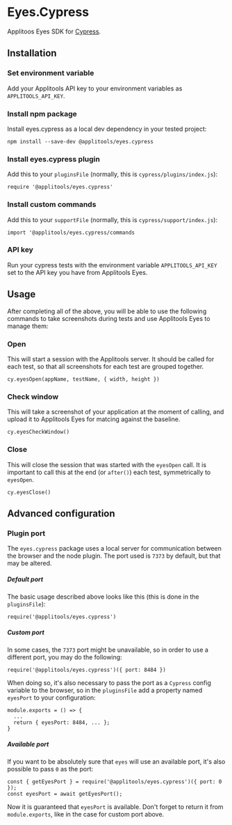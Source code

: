 # Eyes.Cypress
Applitoos Eyes SDK for [Cypress](https://www.cypress.io/).

## Installation
### Set environment variable
Add your Applitools API key to your environment variables as `APPLITOOLS_API_KEY`.

### Install npm package
Install eyes.cypress as a local dev dependency in your tested project:
```
npm install --save-dev @applitools/eyes.cypress
```

### Install eyes.cypress plugin
Add this to your `pluginsFile` (normally, this is `cypress/plugins/index.js`):
```
require '@applitools/eyes.cypress'
```

### Install custom commands
Add this to your `supportFile` (normally, this is `cypress/support/index.js`):
```
import '@applitools/eyes.cypress/commands
```

### API key
Run your cypress tests with the environment variable `APPLITOOLS_API_KEY` set to the API key you have from Applitools Eyes.

## Usage
After completing all of the above, you will be able to use the following commands to take screenshots during tests and use Applitools Eyes to manage them:

### Open
This will start a session with the Applitools server. It should be called for each test, so that all screenshots for each test are grouped together.
```
cy.eyesOpen(appName, testName, { width, height })
```

### Check window
This will take a screenshot of your application at the moment of calling, and upload it to Applitools Eyes for matcing against the baseline.
```
cy.eyesCheckWindow()
```

### Close
This will close the session that was started with the `eyesOpen` call. It is important to call this at the end (or `after()`) each test, symmetrically to `eyesOpen`.
```
cy.eyesClose()
```

## Advanced configuration
### Plugin port
The `eyes.cypress` package uses a local server for communication between the browser and the node plugin. The port used is `7373` by default, but that may be altered.

##### Default port
The basic usage described above looks like this (this is done in the `pluginsFile`):
```
require('@applitools/eyes.cypress')
```

##### Custom port
In some cases, the `7373` port might be unavailable, so in order to use a different port, you may do the following:
```
require('@applitools/eyes.cypress')({ port: 8484 })
```
When doing so, it's also necessary to pass the port as a `Cypress` config variable to the browser, so in the `pluginsFile` add a property named `eyesPort` to your configuration:
```
module.exports = () => {
  ...
  return { eyesPort: 8484, ... };
}
```

##### Available port
If you want to be absolutely sure that `eyes` will use an available port, it's also possible to pass `0` as the port:
```
const { getEyesPort } = require('@applitools/eyes.cypress')({ port: 0 });
const eyesPort = await getEyesPort();
```
Now it is guaranteed that `eyesPort` is available. Don't forget to return it from `module.exports`, like in the case for custom port above.